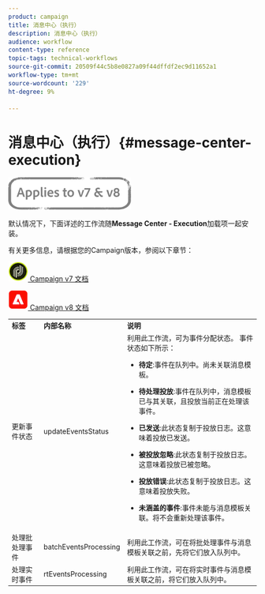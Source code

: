 ```yaml
---
product: campaign
title: 消息中心（执行）
description: 消息中心（执行）
audience: workflow
content-type: reference
topic-tags: technical-workflows
source-git-commit: 20509f44c5b8e0827a09f44dffdf2ec9d11652a1
workflow-type: tm+mt
source-wordcount: '229'
ht-degree: 9%

---
```



# 消息中心（执行）{#message-center-execution}

![](../../assets/common.svg)

默认情况下，下面详述的工作流随&#x200B;**Message Center - Execution**&#x200B;加载项一起安装。

有关更多信息，请根据您的Campaign版本，参阅以下章节：

![](assets/do-not-localize/v7.jpeg)[  Campaign v7 文档](../../message-center/using/about-transactional-messaging.md)

![](assets/do-not-localize/v8.png)[  Campaign v8 文档](https://experienceleague.adobe.com/docs/campaign/campaign-v8/send/transactional.html)

<table> 
 <tbody> 
  <tr> 
   <td> <strong>标签</strong><br /> </td> 
   <td> <strong>内部名称</strong><br /> </td> 
   <td> <strong>说明</strong><br /> </td> 
  </tr> 
  <tr> 
   <td> <span class="uicontrol">更新事件状态</span> <br /> </td> 
   <td> <span class="uicontrol">updateEventsStatus</span> <br /> </td> 
   <td> 利用此工作流，可为事件分配状态。 事件状态如下所示：<br /> 
    <ul> 
     <li> <p><strong>待定</strong>:事件在队列中。尚未关联消息模板。</p> </li> 
     <li> <p><strong>待处理投放</strong>:事件在队列中，消息模板已与其关联，且投放当前正在处理该事件。</p> </li> 
     <li> <p><strong>已发送</strong>:此状态复制于投放日志。这意味着投放已发送。</p> </li> 
     <li> <p><strong>被投放忽略</strong>:此状态复制于投放日志。这意味着投放已被忽略。</p> </li> 
     <li> <p><strong>投放错误</strong>:此状态复制于投放日志。这意味着投放失败。</p> </li> 
     <li> <p><strong>未涵盖的事件</strong>:事件未能与消息模板关联。将不会重新处理该事件。</p> </li> 
    </ul> </td> 
  </tr> 
  <tr> 
   <td> <span class="uicontrol">处理批处理事件</span> <br /> </td> 
   <td> <span class="uicontrol">batchEventsProcessing</span> <br /> </td> 
   <td> 利用此工作流，可在将批处理事件与消息模板关联之前，先将它们放入队列中。<br /> </td> 
  </tr> 
  <tr> 
   <td> <span class="uicontrol">处理实时事件</span> <br /> </td> 
   <td> <span class="uicontrol">rtEventsProcessing</span> <br /> </td> 
   <td> 利用此工作流，可在将实时事件与消息模板关联之前，将它们放入队列中。<br /> </td> 
  </tr> 
 </tbody> 
</table>

